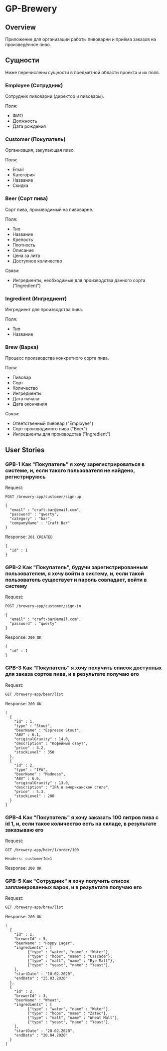 # GP-Brewery
## Overview

Приложение для организации работы пивоварни и приёма заказов на произведённое пиво.

## Сущности
Ниже перечислены сущности в предметной области проекта и их поля.

### Employee (Сотрудник)
Сотрудник пивоварни (директор и пивовары).

Поля:

- ФИО
- Должность
- Дата рождения

### Customer (Покупатель)
Организация, закупающая пиво.

Поля:

- Email
- Категория
- Название
- Скидка

### Beer (Сорт пива)
Сорт пива, производимый на пивоварне.

Поля:

- Тип
- Название
- Крепость
- Плотность
- Описание
- Цена за литр
- Доступное количество

Связи:

- Ингредиенты, необходимые для производства данного сорта ("Ingredient")

### Ingredient (Ингредиент)
Ингредиент для производства пива.

Поля:

- Тип
- Название

### Brew (Варка)
Процесс производства конкретного сорта пива.

Поля:

- Пивовар
- Сорт
- Количество
- Ингредиенты
- Дата начала
- Дата окончания

Связи:

- Ответственный пивовар ("Employee")
- Сорт производимого пива ("Beer")
- Ингредиенты для производства ("Ingredient")

## User Stories

### GPB-1 Как "Покупатель" я хочу зарегистрироваться в системе, и, если такого пользователя не найдено, регистрируюсь
Request:

`POST /brewery-app/customer/sign-up`

```
{
  "email" : "craft-bar@email.com",
  "password" : "qwerty",
  "category" : "bar",
  "companyName" : "Craft Bar" 
}
```

Response: `201 CREATED`

```
{
  "id" : 1
}
```

### GPB-2 Как "Покупатель", будучи зарегистрированным пользователем, я хочу войти в систему, и, если такой пользователь существует и пароль совпадает, войти в систему

Request:

`POST /brewery-app/customer/sign-in`

```
{
  "email" : "craft-bar@email.com",
  "password" : "qwerty"
}
```

Response: `200 OK`

```
{
  "id" : 1
}
```

### GPB-3 Как "Покупатель" я хочу получить список доступных для заказа сортов пива, и в результате получаю его

Request:

`GET /brewery-app/beer/list`

Response: `200 OK`

```
[
  {
    "id" : 1,
    "type" : "Stout",
    "beerName" : "Espresso Stout",
    "ABV" : 6.1,
    "originalGravity" : 14.0,
    "description" : "Кофейный стаут",
    "price" : 4.2,
    "stockLevel" : 350
  },
  {
    "id" : 2,
    "type" : "IPA",
    "beerName" : "Madness",
    "ABV" : 6.6,
    "originalGravity" : 13.0,
    "description" : "IPA в американском стиле",
    "price" : 5.3,
    "stockLevel" : 200
  }
]
```

### GPB-4 Как "Покупатель" я хочу заказать 100 литров пива с id 1, и, если такое количество есть на складе, в результате заказываю его

Request:

`GET /brewery-app/beer/1/order/100`

`Headers: customerId=1`

Response: `200 OK`

### GPB-5 Как "Сотрудник" я хочу получить список запланированных варок, и в результате получаю его

Request:

`GET /brewery-app/brew/list`

Response: `200 OK`

```
[
  {
    "id" : 1,
    "brewerId" : 5,
    "beerName" : "Hoppy Lager",
    "ingredients" : [
          {"type" : "water", "name" : "Water"},
          {"type" : "hops", "name" : "Cascade"},
          {"type" : "malt", "name" : "Rye Malt"},
          {"type" : "yeast", "name" : "Yeast"},
    ],
    "startDate" : "10.02.2020",
    "endDate" : "25.03.2020"
  },
  {
    "id" : 2,
    "brewerId" : 3,
    "beerName" : "Wheat",
    "ingredients" : [
          {"type" : "water", "name" : "Water"},
          {"type" : "hops", "name" : "Zatec"},
          {"type" : "malt", "name" : "Wheat Malt"},
          {"type" : "yeast", "name" : "Yeast"},
    ],
    "startDate" : "20.02.2020",
    "endDate" : "20.04.2020"
  }
]
```
